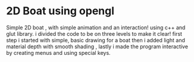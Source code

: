 # 2D Boat using opengl

Simple 2D boat  , with simple animation and an interaction!
using c++ and glut library.
i divided the code to be on three levels to make it clear! 
first step i started with simple, basic drawing for a boat
then i added light and material depth with smooth shading ,
lastly i made the program interactive by creating menus and using special keys. 

